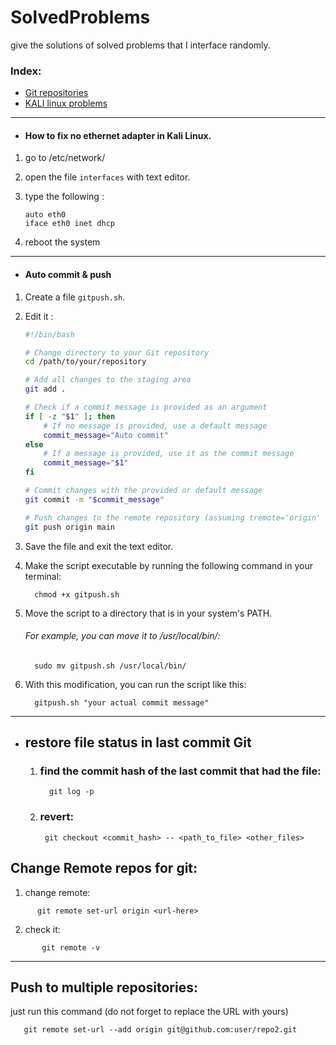 # SolvedProblems
give the solutions of solved problems that I interface randomly. 

### Index:

- [Git repositories](https://github.com/Yo-omega/technical-problems/tree/main/git#git-repository)
- [KALI linux problems](https://github.com/Yo-omega/technical-problems/blob/main/linux/kali/README.md#kali)

----

- #### How to fix no ethernet adapter in Kali Linux.
1. go to /etc/network/
2. open the file `interfaces`  with text editor.
3. type the following :
   
       auto eth0
       iface eth0 inet dhcp

5. reboot the system

----

- #### Auto commit & push 


1. Create a file `gitpush.sh`.
2. Edit it :
      ```bash
      #!/bin/bash
      
      # Change directory to your Git repository
      cd /path/to/your/repository
      
      # Add all changes to the staging area
      git add .
      
      # Check if a commit message is provided as an argument
      if [ -z "$1" ]; then
          # If no message is provided, use a default message
          commit_message="Auto commit"
      else
          # If a message is provided, use it as the commit message
          commit_message="$1"
      fi
      
      # Commit changes with the provided or default message
      git commit -m "$commit_message"
      
      # Push changes to the remote repository (assuming tremote='origin' and branch='main')
      git push origin main
      ```
3. Save the file and exit the text editor.
4. Make the script executable by running the following command in your terminal:

         chmod +x gitpush.sh
5. Move the script to a directory that is in your system's PATH. 
      ###### For example, you can move it to /usr/local/bin/:

         sudo mv gitpush.sh /usr/local/bin/

   

6. With this modification, you can run the script like this:


         gitpush.sh "your actual commit message"


----

- ## restore file status in last commit Git
   
   1. ### find the commit hash of the last commit that had the file:

            git log -p
   
   3. ### revert:

           git checkout <commit_hash> -- <path_to_file> <other_files>

## Change Remote repos for git:

   1. change remote:
   ```
         git remote set-url origin <url-here>
   ```
  2. check it:
  ```
         git remote -v
  ```
  
----

## Push to multiple repositories:

just run this command (do not forget to replace the URL with yours)
```
   git remote set-url --add origin git@github.com:user/repo2.git
```


